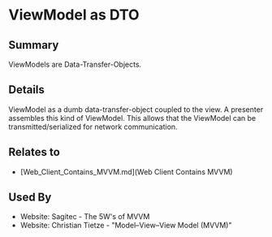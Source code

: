 # ViewModel as DTO

## Summary
ViewModels are Data-Transfer-Objects.

## Details
ViewModel as a dumb data-transfer-object coupled to the view. A presenter assembles this kind of ViewModel.
This allows that the ViewModel can be transmitted/serialized for network communication.


## Relates to

* [Web_Client_Contains_MVVM.md](Web Client Contains MVVM)

## Used By
* Website: Sagitec - The 5W's of MVVM
* Website: Christian Tietze - "Model–View–View Model (MVVM)"


